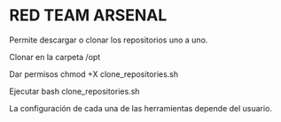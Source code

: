 # RED TEAM ARSENAL

Permite descargar o clonar los repositorios uno a uno.

Clonar en la carpeta /opt

Dar permisos chmod +X clone_repositories.sh

Ejecutar bash clone_repositories.sh

La configuración de cada una de las herramientas depende del usuario.

